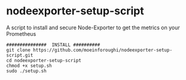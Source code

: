 # nodeexporter-setup-script
A script to install and secure Node-Exporter to get the metrics on your Prometheus



 ` ###############  INSTALL ########## `  
` git clone https://github.com/moeinforoughi/nodeexporter-setup-script.git `   
` cd nodeexporter-setup-script `  
` chmod +x setup.sh `  
` sudo ./setup.sh `  
